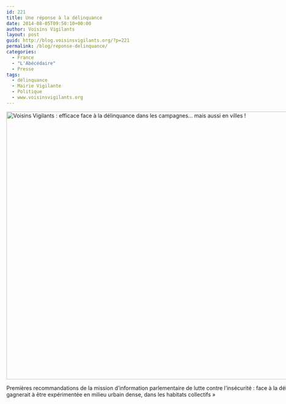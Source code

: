 ```yaml
---
id: 221
title: Une réponse à la délinquance
date: 2014-08-05T09:50:10+00:00
author: Voisins Vigilants
layout: post
guid: http://blog.voisinsvigilants.org/?p=221
permalink: /blog/reponse-delinquance/
categories:
  - France
  - "L'Abécédaire"
  - Presse
tags:
  - délinquance
  - Mairie Vigilante
  - Politique
  - www.voisinsvigilants.org
---
```

<div id="attachment_222" style="width: 1010px" class="wp-caption alignnone">
  <a href="http://blog.voisinsvigilants.org/wp-content/uploads/2014/09/Abécédaire-small.jpg"><img class="wp-image-222" src="http://blog.voisinsvigilants.org/wp-content/uploads/2014/09/Abécédaire-small.jpg" alt="Voisins Vigilants : efficace face à la délinquance dans les campagnes... mais aussi en villes !" width="1000" height="700" /></a>
  
  <p class="wp-caption-text">
    Premières recommandations de la mission d&rsquo;information parlementaire de lutte contre l&rsquo;insécurité : face à la délinquance  « l&rsquo;initiative Voisins Vigilants gagnerait à être expérimentée en milieu urbain dense, dans les habitats collectifs »
  </p>
</div>